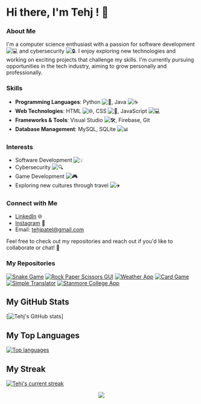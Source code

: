 # Hi there, I'm Tehj ! 👋

### About Me
I'm a computer science enthusiast with a passion for software development ![💻](https://raw.githubusercontent.com/Tarikul-Islam-Anik/Animated-Fluent-Emojis/master/Emojis/Objects/Computer%20laptop.png) and cybersecurity ![🔒](https://raw.githubusercontent.com/Tarikul-Islam-Anik/Animated-Fluent-Emojis/master/Emojis/Objects/Padlock.png). I enjoy exploring new technologies and working on exciting projects that challenge my skills. I'm currently pursuing opportunities in the tech industry, aiming to grow personally and professionally.

### Skills
- **Programming Languages**: Python ![🐍](https://raw.githubusercontent.com/Tarikul-Islam-Anik/Animated-Fluent-Emojis/master/Emojis/Objects/Snake.png), Java ![☕](https://raw.githubusercontent.com/Tarikul-Islam-Anik/Animated-Fluent-Emojis/master/Emojis/Objects/Coffee.png)
- **Web Technologies**: HTML ![🌐](https://raw.githubusercontent.com/Tarikul-Islam-Anik/Animated-Fluent-Emojis/master/Emojis/Objects/Globe%20showing%20Europe%20Africa.png), CSS ![🎨](https://raw.githubusercontent.com/Tarikul-Islam-Anik/Animated-Fluent-Emojis/master/Emojis/Objects/Artist%20palette.png), JavaScript ![💻](https://raw.githubusercontent.com/Tarikul-Islam-Anik/Animated-Fluent-Emojis/master/Emojis/Objects/Computer%20laptop.png)
- **Frameworks & Tools**: Visual Studio ![🛠️](https://raw.githubusercontent.com/Tarikul-Islam-Anik/Animated-Fluent-Emojis/master/Emojis/Objects/Hammer%20and%20Wrench.png), Firebase, Git
- **Database Management**: MySQL, SQLite ![📊](https://raw.githubusercontent.com/Tarikul-Islam-Anik/Animated-Fluent-Emojis/master/Emojis/Objects/Bar%20chart.png)

### Interests
- Software Development ![💡](https://raw.githubusercontent.com/Tarikul-Islam-Anik/Animated-Fluent-Emojis/master/Emojis/Objects/Bulb.png)
- Cybersecurity ![🔍](https://raw.githubusercontent.com/Tarikul-Islam-Anik/Animated-Fluent-Emojis/master/Emojis/Objects/Magnifying%20glass%20tilted%20right.png)
- Game Development ![🎮](https://raw.githubusercontent.com/Tarikul-Islam-Anik/Animated-Fluent-Emojis/master/Emojis/Objects/Video%20game.png)
- Exploring new cultures through travel ![✈️](https://raw.githubusercontent.com/Tarikul-Islam-Anik/Animated-Fluent-Emojis/master/Emojis/Travel%20and%20places/Airplane.png)

### Connect with Me
- [LinkedIn](https://www.linkedin.com/in/tehj-patel-56a5562a2/) 🌐
- [Instagram](https://www.instagram.com/t3hj_p/profilecard/?igsh=N3o0MDhoeHVubHVu) 📸
- Email: [tehjpatel@gmail.com](mailto:tehjpatel@gmail.com)

Feel free to check out my repositories and reach out if you'd like to collaborate or chat! 🤝

### My Repositories

[![Snake Game](https://github-readme-stats.vercel.app/api/pin/?username=t3hj&repo=SnakeGame&theme=shadow_blue)](https://github.com/t3hj/SnakeGame)
[![Rock Paper Scissors GUI](https://github-readme-stats.vercel.app/api/pin/?username=t3hj&repo=RockPaperScissorsGUI&theme=shadow_blue)](https://github.com/t3hj/RockPaperScissorsGUI)
[![Weather App](https://github-readme-stats.vercel.app/api/pin/?username=t3hj&repo=WeatherApp&theme=shadow_blue)](https://github.com/t3hj/WeatherApp)
[![Card Game](https://github-readme-stats.vercel.app/api/pin/?username=t3hj&repo=CardGame&theme=shadow_blue)](https://github.com/t3hj/CardGame)
[![Simple Translator](https://github-readme-stats.vercel.app/api/pin/?username=t3hj&repo=SimpleTranslator&theme=shadow_blue)](https://github.com/t3hj/SimpleTranslator)
[![Stanmore College App](https://github-readme-stats.vercel.app/api/pin/?username=t3hj&repo=StanmoreCollegeApp&theme=shadow_blue)](https://github.com/t3hj/StanmoreCollegeApp)

## My GitHub Stats
[![Tehj's GitHub stats](https://github-readme-stats.vercel.app/api?username=t3hj&show_icons=true&theme=transparent)]

## My Top Languages
[![Top languages](https://github-readme-mwendwa.vercel.app/api/top-langs/?username=t3hj&layout=compact&count_private=true&theme=shadow_blue&title_color=grape)](#)

## My Streak
[![Tehj's current streak](https://streak-stats.demolab.com/?user=t3hj&count_private=true&theme=blue&title_color=%23364fc7)](#)

<p align="center">
     <img src="https://capsule-render.vercel.app/api?type=waving&color=gradient&height=100&section=footer"/>
</p>

